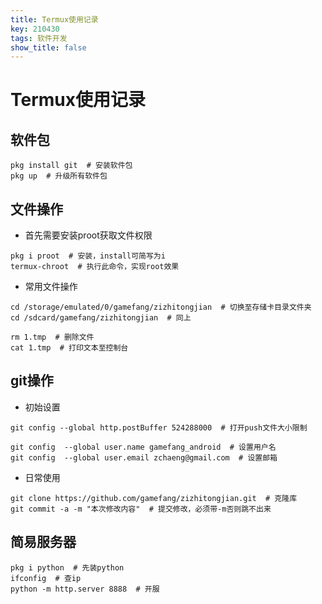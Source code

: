```yaml
---
title: Termux使用记录
key: 210430
tags: 软件开发
show_title: false
---
```


# Termux使用记录

## 软件包
```
pkg install git  # 安装软件包
pkg up  # 升级所有软件包
```

## 文件操作
- 首先需要安装proot获取文件权限
```
pkg i proot  # 安装，install可简写为i
termux-chroot  # 执行此命令，实现root效果
```
- 常用文件操作
```
cd /storage/emulated/0/gamefang/zizhitongjian  # 切换至存储卡目录文件夹
cd /sdcard/gamefang/zizhitongjian  # 同上

rm 1.tmp  # 删除文件
cat 1.tmp  # 打印文本至控制台
```

## git操作
- 初始设置
```
git config --global http.postBuffer 524288000  # 打开push文件大小限制

git config  --global user.name gamefang_android  # 设置用户名
git config  --global user.email zchaeng@gmail.com  # 设置邮箱
```
- 日常使用
```
git clone https://github.com/gamefang/zizhitongjian.git  # 克隆库
git commit -a -m "本次修改内容"  # 提交修改，必须带-m否则跳不出来
```

## 简易服务器
```
pkg i python  # 先装python
ifconfig  # 查ip
python -m http.server 8888  # 开服
```
